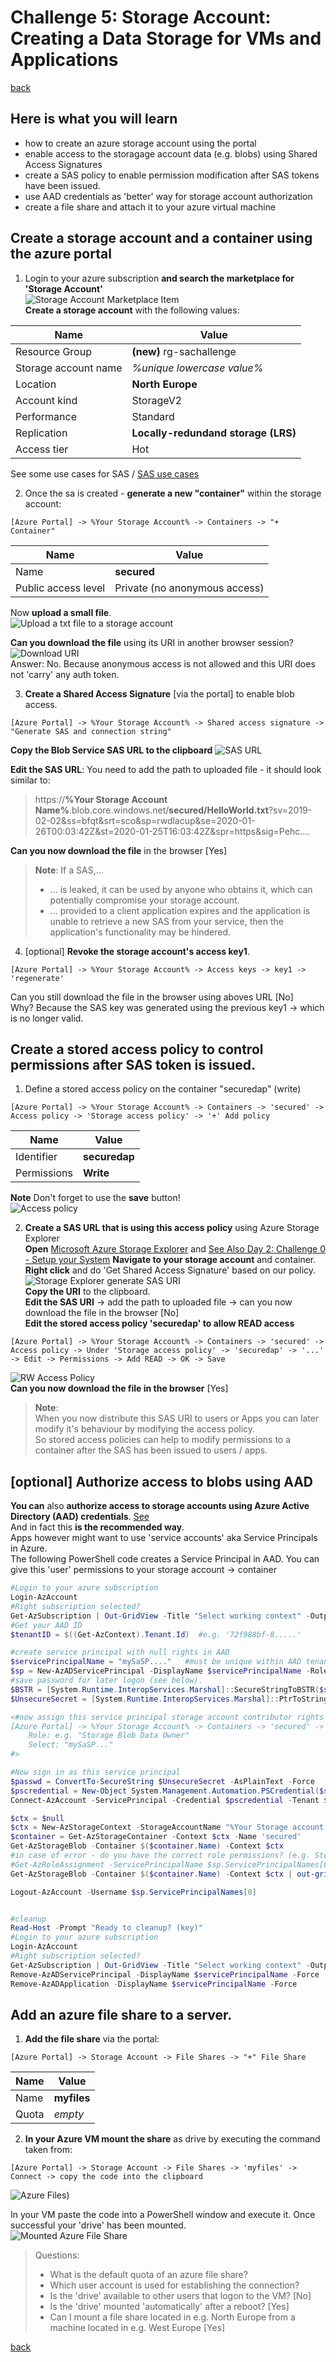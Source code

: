 # Challenge 5: Storage Account: Creating a Data Storage for VMs and Applications
[back](../../README.md)  

## Here is what you will learn ##
- how to create an azure storage account using the portal
- enable access to the storagage account data (e.g. blobs) using Shared Access Signatures
- create a SAS policy to enable permission modification after SAS tokens have been issued.
- use AAD credentials as 'better' way for storage account authorization
- create a file share and attach it to your azure virtual machine

## Create a storage account and a container using the azure portal

1. Login to your azure subscription **and search the marketplace for 'Storage Account'**  
![Storage Account Marketplace Item](sa01.PNG)  
**Create a storage account** with the following values:

| Name | Value |
|---|---|
| Resource Group  |  **(new)** rg-sachallenge |
| Storage account name  |  _%unique lowercase value%_ |
| Location | **North Europe** |
| Account kind  |  StorageV2 |
| Performance  |  Standard |
| Replication  |  **Locally-redundand storage (LRS)** |
| Access tier  |  Hot |

See some use cases for SAS / [SAS use cases](https://docs.microsoft.com/en-us/azure/storage/common/storage-sas-overview#when-to-use-a-shared-access-signature)

2. Once the sa is created - **generate a new "container"** within the storage account:  
```
[Azure Portal] -> %Your Storage Account% -> Containers -> "+ Container"
```
| Name | Value |
|---|---|
| Name  |  **secured** |
| Public access level  |  Private (no anonymous access) |

Now **upload a small file**.  
![Upload a txt file to a storage account](sa02.PNG)  

**Can you download the file** using its URI in another browser session?  
![Download URI](sa03.PNG)  
Answer: No. Because anonymous access is not allowed and this URI does not 'carry' any auth token.
  

3. **Create a Shared Access Signature** [via the portal] to enable blob access. 
```
[Azure Portal] -> %Your Storage Account% -> Shared access signature -> "Generate SAS and connection string"
```
**Copy the Blob Service SAS URL to the clipboard**
![SAS URL](sas01.PNG)  

**Edit the SAS URL**: You need to add the path to uploaded file - it should look similar to:  

> https://**%Your Storage Account Name%**.blob.core.windows.net/**secured/HelloWorld.txt**?sv=2019-02-02&ss=bfqt&srt=sco&sp=rwdlacup&se=2020-01-26T00:03:42Z&st=2020-01-25T16:03:42Z&spr=https&sig=Pehc....  

**Can you now download the file** in the browser [Yes]

> **Note**: If a SAS,...  
> - ... is leaked, it can be used by anyone who obtains it, which can potentially compromise your storage account.
> - ... provided to a client application expires and the application is unable to retrieve a new SAS from your service, then the application's functionality may be hindered.

4. [optional] **Revoke the storage account's access key1**.
```
[Azure Portal] -> %Your Storage Account% -> Access keys -> key1 -> 'regenerate'
```
Can you still download the file in the browser using aboves URL [No]  
Why? Because the SAS key was generated using the previous key1 -> which is no longer valid.

## Create a stored access policy to control permissions after SAS token is issued. ##

1. Define a stored access policy on the container "securedap" (write)  
```
[Azure Portal] -> %Your Storage Account% -> Containers -> 'secured' -> Access policy -> 'Storage access policy' -> '+' Add policy
```
| Name | Value |
|---|---|
| Identifier  |  **securedap** |
| Permissions  |  **Write** |  

**Note** Don't forget to use the **save** button!  
![Access policy](saaccpol01.PNG)

2. **Create a SAS URL that is using this access policy** using Azure Storage Explorer  
**Open** [Microsoft Azure Storage Explorer](https://azure.microsoft.com/en-us/features/storage-explorer/) and  [See Also Day 2: Challenge 0 - Setup your System](/day2/challenges/challenge-0.md)
**Navigate to your storage account** and container.  
**Right click** and do 'Get Shared Access Signature' based on our policy.  
![Storage Explorer generate SAS URI](saaccpol02.PNG)  
**Copy the URI** to the clipboard.  
**Edit the SAS URI** -> add the path to uploaded file -> can you now download the file in the browser [No]  
**Edit the stored access policy 'securedap' to allow READ access**  
```
[Azure Portal] -> %Your Storage Account% -> Containers -> 'secured' -> Access policy -> Under 'Storage access policy' -> 'securedap' -> '...' -> Edit -> Permissions -> Add READ -> OK -> Save
```
![RW Access Policy](saaccpol03.PNG)  
**Can you now download the file in the browser** [Yes]

> **Note**:  
> When you now distribute this SAS URI to users or Apps you can later modify it's behaviour by modifying the access policy.  
> So stored access policies can help to modify permissions to a container after the SAS has been issued to users / apps.

## [optional] Authorize access to blobs using AAD ##  
**You can** also **authorize access to storage accounts using Azure Active Directory (AAD) credentials**. [See](https://docs.microsoft.com/en-us/azure/storage/common/storage-auth-aad?toc=%2fazure%2fstorage%2fblobs%2ftoc.json)  
And in fact this **is the recommended way**.  
Apps however might want to use 'service accounts' aka Service Principals in Azure.  
The following PowerShell code creates a Service Principal in AAD. You can give this 'user' permissions to your storage account -> container

```PowerShell
#Login to your azure subscription
Login-AzAccount 
#Right subscription selected?
Get-AzSubscription | Out-GridView -Title "Select working context" -OutputMode Single | Set-AzContext
#Get your AAD ID
$tenantID = $((Get-AzContext).Tenant.Id)  #e.g. '72f988bf-8.....'

#create service principal with null rights in AAD
$servicePrincipalName = "mySaSP...."   #must be unique within AAD tenant
$sp = New-AzADServicePrincipal -DisplayName $servicePrincipalName -Role $null
#save password for later logon (see below).
$BSTR = [System.Runtime.InteropServices.Marshal]::SecureStringToBSTR($sp.Secret)
$UnsecureSecret = [System.Runtime.InteropServices.Marshal]::PtrToStringAuto($BSTR)

<#now assign this service principal storage account contributor rights in the Portal.
[Azure Portal] -> %Your Storage Account% -> Containers -> 'secured' ->  Access Control (IAM) -> Add a role assignment...
    Role: e.g. "Storage Blob Data Owner"
    Select: "mySaSP..."
#>

#Now sign in as this service principal
$passwd = ConvertTo-SecureString $UnsecureSecret -AsPlainText -Force
$pscredential = New-Object System.Management.Automation.PSCredential($sp.ServicePrincipalNames[0], $passwd)
Connect-AzAccount -ServicePrincipal -Credential $pscredential -Tenant $tenantID

$ctx = $null
$ctx = New-AzStorageContext -StorageAccountName "%Your Storage account name%" -UseConnectedAccount
$container = Get-AzStorageContainer -Context $ctx -Name 'secured'
Get-AzStorageBlob -Container $($container.Name) -Context $ctx
#in case of error - do you have the correct role permissions? (e.g. Storage Blob Data Contributor)
#Get-AzRoleAssignment -ServicePrincipalName $sp.ServicePrincipalNames[0]
Get-AzStorageBlob -Container $($container.Name) -Context $ctx | out-gridview -Title 'Select blob to download to c:\temp' -OutputMode Single | Get-AzStorageBlobContent -Destination 'c:\temp'

Logout-AzAccount -Username $sp.ServicePrincipalNames[0]


#cleanup
Read-Host -Prompt "Ready to cleanup? (key)"
#Login to your azure subscription
Login-AzAccount 
#Right subscription selected?
Get-AzSubscription | Out-GridView -Title "Select working context" -OutputMode Single | Set-AzContext
Remove-AzADServicePrincipal -DisplayName $servicePrincipalName -Force
Remove-AzADApplication -DisplayName $servicePrincipalName -Force
```

## Add an azure file share to a server. ##
1. **Add the file share** via the portal:  
```
[Azure Portal] -> Storage Account -> File Shares -> "+" File Share
```
| Name | Value |
|---|---|
| Name  |  **myfiles** |
| Quota  |  _empty_ |   
  
2. **In your Azure VM mount the share** as drive by executing the command taken from:  
```
[Azure Portal] -> Storage Account -> File Shares -> 'myfiles' -> Connect -> copy the code into the clipboard
```  
![Azure Files](azfiles01.PNG))  
  
In your VM paste the code into a PowerShell window and execute it. Once successful your 'drive' has been mounted.  
![Mounted Azure File Share](azfiles02.PNG)

> Questions:
> - What is the default quota of an azure file share? 
> - Which user account is used for establishing the connection? 
> - Is the 'drive' available to other users that logon to the VM? [No]
> - Is the 'drive' mounted 'automatically' after a reboot? [Yes]
> - Can I mount a file share located in e.g. North Europe from a machine located in e.g. West Europe [Yes]  

[back](../../README.md)  